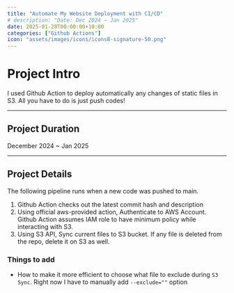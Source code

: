 ```yaml
---
title: "Automate My Website Deployment with CI/CD"
# description: "Date: Dec 2024 ~ Jan 2025"
date: 2025-01-20T00:00:00+10:00
categories: ["Github Actions"]
icon: "assets/images/icons/icons8-signature-50.png"
---
```



# Project Intro

I used Github Action to deploy automatically any changes of static files in S3. All you have to do is just push codes!

---
## Project Duration

December 2024 ~ Jan 2025

---
## Project Details

The following pipeline runs when a new code was pushed to main.

1. Github Action checks out the latest commit hash and description
2. Using official aws-provided action, Authenticate to AWS Account. Github Action assumes IAM role to have minimum policy while interacting with S3.
3. Using S3 API, Sync current files to S3 bucket. If any file is deleted from the repo, delete it on S3 as well.


### Things to add
- How to make it more efficient to choose what file to exclude during `S3 Sync`. Right now I have to manually add `--exclude=""` option
